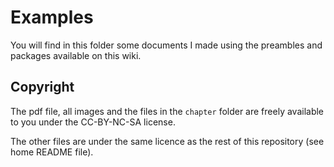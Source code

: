 # Examples
You will find in this folder some documents I made using the preambles and packages available on this wiki.

## Copyright

The pdf file, all images and the files in the `chapter` folder are freely available to you under the CC-BY-NC-SA license.

The other files are under the same licence as the rest of this repository (see home README file).
